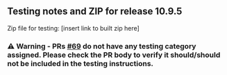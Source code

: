 ## Testing notes and ZIP for release 10.9.5

Zip file for testing: [insert link to built zip here]
### ⚠️ Warning - PRs [#69](https://github.com/tarhi-saad/woocommerce-gutenberg-products-block/pull/69) do not have any testing category assigned. Please check the PR body to verify it should/should not be included in the testing instructions.
